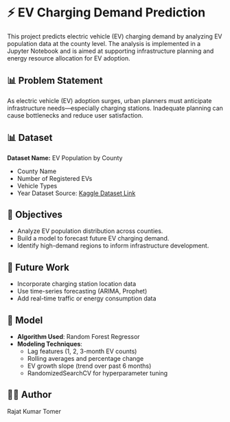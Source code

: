 # ⚡ EV Charging Demand Prediction

This project predicts electric vehicle (EV) charging demand by analyzing EV population data at the county level. The analysis is implemented in a Jupyter Notebook and is aimed at supporting infrastructure planning and energy resource allocation for EV adoption.

## 📊 Problem Statement

As electric vehicle (EV) adoption surges, urban planners must anticipate infrastructure needs—especially charging stations. Inadequate planning can cause bottlenecks and reduce user satisfaction.

## 📊 Dataset

**Dataset Name:** EV Population by County

* County Name
* Number of Registered EVs
* Vehicle Types
* Year
 Dataset Source: [Kaggle Dataset Link](https://www.kaggle.com/datasets/sahirmaharajj/electric-vehicle-population-size-2024)

## 📌 Objectives

* Analyze EV population distribution across counties.
* Build a model to forecast future EV charging demand.
* Identify high-demand regions to inform infrastructure development.

## 🧠 Future Work

* Incorporate charging station location data
* Use time-series forecasting (ARIMA, Prophet)
* Add real-time traffic or energy consumption data

## 🧠 Model

- **Algorithm Used**: Random Forest Regressor
- **Modeling Techniques**:
  - Lag features (1, 2, 3-month EV counts)
  - Rolling averages and percentage change
  - EV growth slope (trend over past 6 months)
  - RandomizedSearchCV for hyperparameter tuning


## 👨‍💻 Author

Rajat Kumar Tomer
